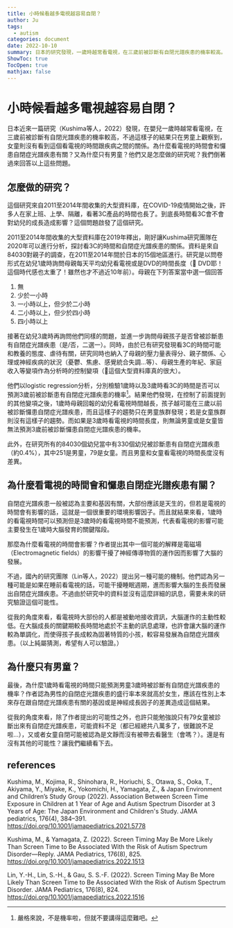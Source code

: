```yaml
---
title: 小時候看越多電視越容易自閉？
author: Ju
tags: 
  - autism
categories: document
date: 2022-10-10
summary: 日本的研究發現，一歲時越常看電視，在三歲前被診斷有自閉光譜疾患的機率較高。但這樣子的結果只在男童上觀察到，女童則無。
ShowToc: true
TocOpen: true
mathjax: false
---
```


# 小時候看越多電視越容易自閉？

日本近來一篇研究（Kushima等人，2022）發現，在嬰兒一歲時越常看電視，在三歲前被診斷有自閉光譜疾患的機率較高，不過這樣子的結果只在男童上觀察到，女童則沒有看到這個看電視的時間跟疾病之間的關係。為什麼看電視的時間會和㦬患自閉症光譜疾患有關？又為什麼只有男童？他們又是怎麼做的研究呢？我們倒著過來回答以上這些問題。

## 怎麼做的研究？

這個研究來自2011至2014年間收集的大型資料庫，在COVID-19疫情開始之後，許多人在家上班、上學、隔離，看著3C產品的時間也長了。到底長時間看3C會不會對幼兒的成長造成影響？這個問題啟發了這個研究。

2011至2014年間收集的大型資料庫在2019年釋出，剛好讓Kushima研究團隊在2020年可以進行分析，探討看3C的時間和自閉症光譜疾患的關係。資料是來自84030對親子的調查，在2011至2014年間於日本的15個地區進行。研究是以問卷形式在幼兒1歲時詢問母親每天平均幼兒看電視或是DVD的時間長度（🙂 DVD耶！這個時代感也太重了！雖然也才不過近10年前）。母親在下列答案當中選一個回答

1. 無
2. 少於一小時
3. 一小時以上，但少於二小時
4. 二小時以上，但少於四小時
5. 四小時以上

接著在幼兒3歲時再詢問他們同樣的問題，並進一步詢問母親孩子是否曾被診斷患有自閉症光譜疾患（是/否，二選一）。同時，由於已有研究發現看3C的時間可能和教養的態度、虐待有關，研究同時也納入了母親的壓力量表得分、親子關係、心理或神經疾病的狀況（憂鬱、焦慮、感覺統合失調…等）、母親生產的年紀、家庭收入等變項作為分析時的控制變項（🙂這個大型資料庫真的很大）。

他們以logistic regression分析，分別檢驗1歲時以及3歲時看3C的時間是否可以預測3歲前被診斷患有自閉症光譜疾患的機率[^1]。結果他們發現，在控制了前面提到的其他變項之後，1歲時母親回報的幼兒看電視時間越長，孩子越可能在三歲以前被診斷㦬患自閉症光譜疾患，而且這樣子的趨勢只在男童族群發現；若是女童族群則沒有這樣子的趨勢。而如果是3歲時看電視的時間長度，則無論男童或是女童皆無法預測3歲前被診斷㦬患自閉症光譜疾患的機率。

此外，在研究所有的84030個幼兒當中有330個幼兒被診斷患有自閉症光譜疾患（約0.4%），其中251是男童，79是女童。而且男童和女童看電視的時間長度沒有差異。

## 為什麼看電視的時間會和㦬患自閉症光譜疾患有關？

自閉症光譜疾患一般被認為主要和基因有關，大部份應該是天生的，但若是電視的時間會有影響的話，這就是一個很重要的環境影響因子。而且就結果來看，1歲時的看電視時間可以預測但是3歲時的看電視時間不能預測，代表看電視的影響可能主要發生在1歲時大腦發育的關鍵階段。

那麼為什麼看電視的時間會影響？作者提出其中一個可能的解釋是電磁場（Electromagnetic fields）的影響干擾了神經傳導物質的運作因而影響了大腦的發展。

不過，國內的研究團隊（Lin等人，2022）提出另一種可能的機制。他們認為另一種可能是如果在睡前看電視的話，可能干擾睡眠週期，進而影響大腦的生長而發展出自閉症光譜疾患。不過由於研究中的資料並沒有這麼詳細的訊息，需要未來的研究驗證這個可能性。

從我的角度來看，看電視時大部份的人都是被動地接收資訊，大腦運作的主動性較低。在大腦成長的關鍵期較長時間地處於不主動的訊息處理，也許會讓大腦的運作較為單調化，而使得孩子長成較為固著特質的小孩，較容易發展為自閉症光譜疾患。（以上純屬猜測，希望有人可以驗證。）

## 為什麼只有男童？

最後，為什麼1歲時看電視的時間只能預測男童3歲時被診斷有自閉症光譜疾患的機率？作者認為男性的自閉症光譜疾患的盛行率本來就高於女生，應該在性別上本來存在跟自閉症光譜疾患有關的基因或是神經成長因子的差異造成這個結果。

從我的角度來看，除了作者提出的可能性之外，也許只能勉強說只有79女童被診斷出來有自閉症光譜疾患，可能資料不足（都已經總共八萬多了，很難說不足啦…），又或者女童自閉可能被認為是文靜而沒有被帶去看醫生（會嗎？）。還是有沒有其他的可能性？讓我們繼續看下去。

## references

Kushima, M., Kojima, R., Shinohara, R., Horiuchi, S., Otawa, S., Ooka, T., Akiyama, Y., Miyake, K., Yokomichi, H., Yamagata, Z., & Japan Environment and Children’s Study Group (2022). Association Between Screen Time Exposure in Children at 1 Year of Age and Autism Spectrum Disorder at 3 Years of Age: The Japan Environment and Children's Study. JAMA pediatrics, 176(4), 384–391. https://doi.org/10.1001/jamapediatrics.2021.5778

Kushima, M., & Yamagata, Z. (2022). Screen Timing May Be More Likely Than Screen Time to Be Associated With the Risk of Autism Spectrum Disorder—Reply. JAMA Pediatrics, 176(8), 825. https://doi.org/10.1001/jamapediatrics.2022.1513

Lin, Y.-H., Lin, S.-H., & Gau, S. S.-F. (2022). Screen Timing May Be More Likely Than Screen Time to Be Associated With the Risk of Autism Spectrum Disorder. JAMA Pediatrics, 176(8), 824. https://doi.org/10.1001/jamapediatrics.2022.1516

[^1]: 嚴格來說，不是機率啦，但就不要講得這麼難吧。